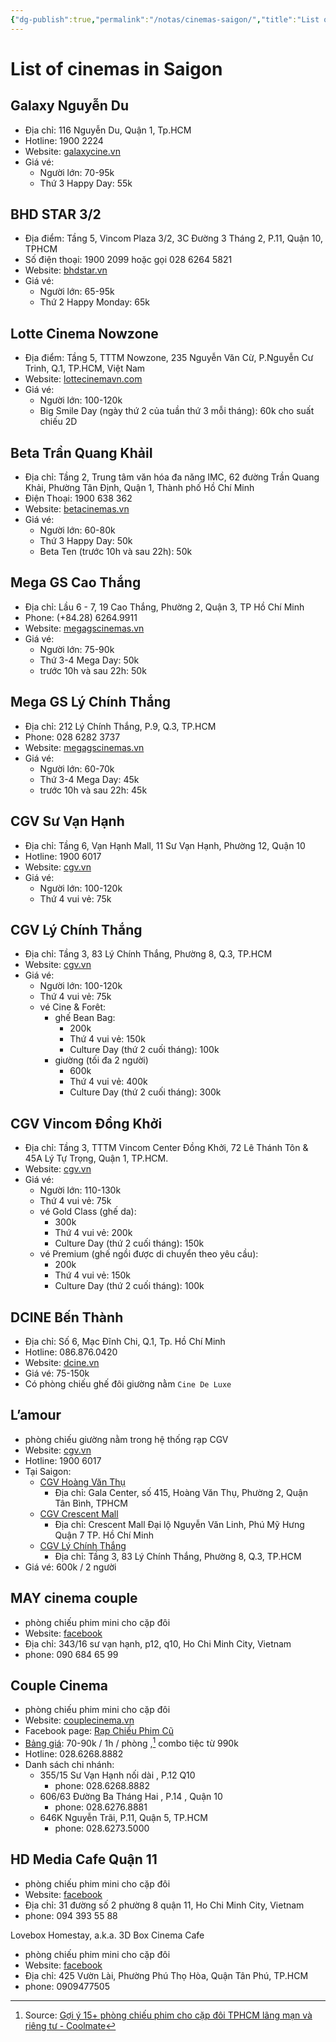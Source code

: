 ```yaml
---
{"dg-publish":true,"permalink":"/notas/cinemas-saigon/","title":"List of cinemas in Saigon","created":"2024-08-07T11:30:06+07:00","updated":"2025-02-14T01:33:35+07:00"}
---
```


# List of cinemas in Saigon

## Galaxy Nguyễn Du

- Địa chỉ: 116 Nguyễn Du, Quận 1, Tp.HCM
- Hotline: 1900 2224
- Website: [galaxycine.vn](https://www.galaxycine.vn/rap-gia-ve/galaxy-nguyen-du/)
- Giá vé:
    - Người lớn: 70-95k
    - Thứ 3 Happy Day: 55k

## BHD STAR 3/2

- Địa điểm: Tầng 5, Vincom Plaza 3/2, 3C Đường 3 Tháng 2, P.11, Quận 10, TPHCM
- Số điện thoại: 1900 2099 hoặc gọi 028 6264 5821
- Website: [bhdstar.vn](https://bhdstar.vn/rap-phim/bhd-star-3-2/)
- Giá vé:
    - Người lớn: 65-95k
    - Thứ 2 Happy Monday: 65k

## Lotte Cinema Nowzone

- Địa điểm: Tầng 5, TTTM Nowzone, 235 Nguyễn Văn Cừ, P.Nguyễn Cư Trinh, Q.1, TP.HCM, Việt Nam
- Website: [lottecinemavn.com](https://www.lottecinemavn.com/LCHS/Contents/Cinema/Cinema-Detail.aspx?divisionCode=1&detailDivisionCode=1&cinemaID=8024)
- Giá vé:
    - Người lớn: 100-120k
    - Big Smile Day (ngày thứ 2 của tuần thứ 3 mỗi tháng): 60k cho suất chiếu 2D

## Beta Trần Quang KhảiI

- Địa chỉ: Tầng 2, Trung tâm văn hóa đa năng IMC, 62 đường Trần Quang Khải, Phường Tân Định, Quận 1, Thành phố Hồ Chí Minh
- Điện Thoại: 1900 638 362
- Website: [betacinemas.vn](https://www.betacinemas.vn/gia-ve.htm)
- Giá vé:
    - Người lớn: 60-80k
    - Thứ 3 Happy Day: 50k
    - Beta Ten (trước 10h và sau 22h): 50k

## Mega GS Cao Thắng

- Địa chỉ: Lầu 6 - 7, 19 Cao Thắng, Phường 2, Quận 3, TP Hồ Chí Minh
- Phone: (+84.28) 6264.9911
- Website: [megagscinemas.vn](https://www.megagscinemas.vn/rap/?Cinema_ID=1144&CinemaText=MEGA%20GS%20CAO%20TH%E1%BA%AENG)
- Giá vé:
    - Người lớn: 75-90k
    - Thứ 3-4 Mega Day: 50k
    - trước 10h và sau 22h: 50k

## Mega GS Lý Chính Thắng

- Địa chỉ: 212 Lý Chính Thắng, P.9, Q.3, TP.HCM
- Phone: 028 6282 3737
- Website: [megagscinemas.vn](https://www.megagscinemas.vn/rap/?Cinema_ID=6277&CinemaText=MEGA%20GS%20L%C3%9D%20CH%C3%8DNH%20TH%E1%BA%AENG)
- Giá vé:
    - Người lớn: 60-70k
    - Thứ 3-4 Mega Day: 45k
    - trước 10h và sau 22h: 45k

## CGV Sư Vạn Hạnh

- Địa chỉ: Tầng 6, Vạn Hạnh Mall, 11 Sư Vạn Hạnh, Phường 12, Quận 10
- Hotline: 1900 6017
- Website: [cgv.vn](https://www.cgv.vn/default/cinox/site/cgv-su-van-hanh)
- Giá vé:
    - Người lớn: 100-120k
    - Thứ 4 vui vẻ: 75k

## CGV Lý Chính Thắng

- Địa chỉ: Tầng 3, 83 Lý Chính Thắng, Phường 8, Q.3, TP.HCM
- Website: [cgv.vn](https://www.cgv.vn/default/cinox/site/cgv-ly-chinh-thang)
- Giá vé:
    - Người lớn: 100-120k
    - Thứ 4 vui vẻ: 75k
    - vé Cine & Forêt:
        - ghế Bean Bag:
            - 200k
            - Thứ 4 vui vẻ: 150k
            - Culture Day (thứ 2 cuối tháng): 100k
        - giường (tối đa 2 người)
            - 600k
            - Thứ 4 vui vẻ: 400k
            - Culture Day (thứ 2 cuối tháng): 300k

## CGV Vincom Đồng Khởi

- Địa chỉ: Tầng 3, TTTM Vincom Center Đồng Khởi, 72 Lê Thánh Tôn & 45A Lý Tự Trọng, Quận 1, TP.HCM.
- Website: [cgv.vn](https://www.cgv.vn/default/cinox/site/cgv-vincom-dong-khoi)
- Giá vé:
    - Người lớn: 110-130k
    - Thứ 4 vui vẻ: 75k
    - vé Gold Class (ghế da):
        - 300k
        - Thứ 4 vui vẻ: 200k
        - Culture Day (thứ 2 cuối tháng): 150k
    - vé Premium (ghế ngồi được di chuyển theo yêu cầu):
        - 200k
        - Thứ 4 vui vẻ: 150k
        - Culture Day (thứ 2 cuối tháng): 100k

## DCINE Bến Thành

- Địa chỉ: Số 6, Mạc Đĩnh Chi, Q.1, Tp. Hồ Chí Minh
- Hotline: 086.876.0420
- Website: [dcine.vn](https://www.dcine.vn/rap/dcine-ben-thanh-2.html?lg=vi)
- Giá vé: 75-150k
- Có phòng chiếu ghế đôi giường nằm `Cine De Luxe`

## L’amour

- phòng chiếu giường nằm trong hệ thống rạp CGV
- Website: [cgv.vn](https://www.cgv.vn/default/theaters/special/lamour)
- Hotline: 1900 6017
- Tại Saigon:
    - [CGV Hoàng Văn Thụ](https://www.cgv.vn/default/cinox/site/cgv-hoang-van-thu/)
        - Địa chỉ: Gala Center, số 415, Hoàng Văn Thụ, Phường 2, Quận Tân Bình, TPHCM
    - [CGV Crescent Mall](https://www.cgv.vn/default/cinox/site/cgv-crescent-mall/)
        - Địa chỉ: Crescent Mall Đại lộ Nguyễn Văn Linh, Phú Mỹ Hưng Quận 7 TP. Hồ Chí Minh
    - [CGV Lý Chính Thắng](https://www.cgv.vn/default/cinox/site/cgv-ly-chinh-thang)
        - Địa chỉ: Tầng 3, 83 Lý Chính Thắng, Phường 8, Q.3, TP.HCM
- Giá vé: 600k / 2 người

## MAY cinema couple

- phòng chiếu phim mini cho cặp đôi
- Website: [facebook](https://www.facebook.com/cafehdmay)
- Địa chỉ: 343/16 sư vạn hạnh, p12, q10, Ho Chi Minh City, Vietnam
- phone: 090 684 65 99

## Couple Cinema

- phòng chiếu phim mini cho cặp đôi
- Website: [couplecinema.vn](https://couplecinema.vn/)
- Facebook page: [Rạp Chiếu Phim Cũ](https://www.facebook.com/phimhaygiare/)
- [Bảng giá](https://couplecinema.vn/bang-gia/): 70-90k / 1h / phòng ,[^1] combo tiệc từ 990k
- Hotline: 028.6268.8882
- Danh sách chi nhánh:
    - 355/15 Sư Vạn Hạnh nối dài , P.12 Q10
        - phone: 028.6268.8882
    - 606/63 Đường Ba Tháng Hai , P.14 , Quận 10
        - phone: 028.6276.8881
    - 646K Nguyễn Trãi, P.11, Quận 5, TP.HCM
        - phone: 028.6273.5000

## HD Media Cafe Quận 11

- phòng chiếu phim mini cho cặp đôi
- Website: [facebook](https://www.facebook.com/hdmediacafe.q11/)
- Địa chỉ: 31 đường số 2 phường 8 quận 11, Ho Chi Minh City, Vietnam
- phone: 094 393 55 88

Lovebox Homestay, a.k.a. 3D Box Cinema Cafe
- phòng chiếu phim mini cho cặp đôi
- Website: [facebook](https://www.facebook.com/xemphimphongrieng/)
- Địa chỉ: 425 Vườn Lài, Phường Phú Thọ Hòa, Quận Tân Phú, TP.HCM
- phone: 0909477505

[^1]: Source: [Gợi ý 15+ phòng chiếu phim cho cặp đôi TPHCM lãng mạn và riêng tư - Coolmate](https://www.coolmate.me/post/phong-chieu-phim-cho-cap-doi-tphcm)